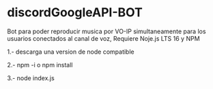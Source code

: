 # discordGoogleAPI-BOT

Bot para poder reproducir musica por VO-IP simultaneamente para los usuarios conectados al canal de voz, Requiere Noje.js LTS 16 y NPM

1.- descarga una version de node compatible

2.- npm -i o npm install

3.- node index.js
